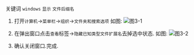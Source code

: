 关键词
`windows`
`显示`
`文件后缀名`

1. 打开`计算机`->`菜单栏`->`组织`->`文件夹和搜索选项`
如图:
![图3-1](http://localhost/img/windows/basic/3-1.png)

2. 在弹出窗口点击`查看`标签->`隐藏已知类型文件扩展名`去掉选中状态.
如图:
![图3-2](http://localhost/img/windows/basic/3-2.png)

3. 确认关闭窗口.完成.